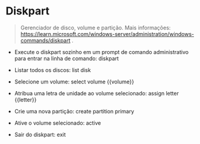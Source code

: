 # Diskpart

>Gerenciador de disco, volume e partição.
> Mais informações: https://learn.microsoft.com/windows-server/administration/windows-commands/diskpart .

- Execute o diskpart sozinho em um prompt de comando administrativo para entrar na linha de comando:
diskpart

- Listar todos os discos:
list disk

- Selecione um volume:
select volume {{volume}}

- Atribua uma letra de unidade ao volume selecionado:
assign letter {{letter}}

- Crie uma nova partição:
create partition primary

- Ative o volume selecionado:
active

- Sair do diskpart:
exit
